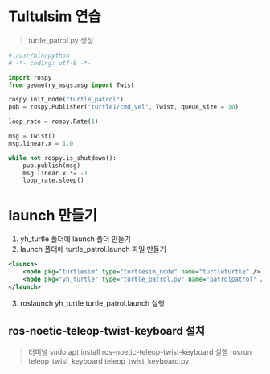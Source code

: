 # Tultulsim 연습
> turtle_patrol.py 생성
```py
#!/usr/bin/python
# -*- coding: utf-8 -*-

import rospy
from geometry_msgs.msg import Twist

rospy.init_node("turtle_patrol")
pub = rospy.Publisher("turtle1/cmd_vel", Twist, queue_size = 10)

loop_rate = rospy.Rate(1)

msg = Twist()
msg.linear.x = 1.0

while not rospy.is_shutdown():
    pub.publish(msg)
    msg.linear.x *= -1
    loop_rate.sleep()
```
# launch 만들기
1. yh_turtle 폴더에 launch 폴더 만들기
2. launch 폴더에 turtle_patrol.launch 파일 만들기
```xml
<launch>
    <node pkg="turtlesim" type="turtlesim_node" name="turtleturtle" />
    <node pkg="yh_turtle" type="turtle_patrol.py" name="patrolpatrol" />
</launch>
```
3. roslaunch yh_turtle turtle_patrol.launch 실행
## ros-noetic-teleop-twist-keyboard 설치
> 터미널 sudo apt install ros-noetic-teleop-twist-keyboard 
> 실행 rosrun teleop_twist_keyboard teleop_twist_keyboard.py
